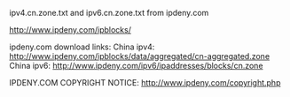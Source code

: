 ipv4.cn.zone.txt and ipv6.cn.zone.txt from ipdeny.com

http://www.ipdeny.com/ipblocks/


ipdeny.com download links:
China ipv4:
http://www.ipdeny.com/ipblocks/data/aggregated/cn-aggregated.zone
China ipv6:
http://www.ipdeny.com/ipv6/ipaddresses/blocks/cn.zone

	
IPDENY.COM COPYRIGHT NOTICE:
http://www.ipdeny.com/copyright.php